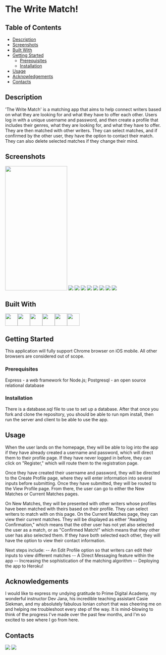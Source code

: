 # The Write Match!

## Table of Contents

- [Description](#description)
- [Screenshots](#screenshots)
- [Built With](#built-with)
- [Getting Started](#getting-started)
  - [Prerequisites](#prerequisites)
  - [Installation](#installation)
- [Usage](#usage)
- [Acknowledgements](#acknowledgements)
- [Contacts](#contacts)

## Description

'The Write Match' is a matching app that aims to help connect writers based on what they are looking for and what they have to offer each other. Users log in with a unique username and password, and then create a profile that includes their genres, what they are looking for, and what they have to offer. They are then matched with other writers. They can select matches, and if confirmed by the other user, they have the option to contact their match. They can also delete selected matches if they change their mind.

## Screenshots

<img src="public/images/AboutPage.jpg" width="200" height="400" />
<img src="public/images/LoginPage.jpg" />
<img src="public/images/ViewProfile.jpg" />
<img src="public/images/NewNav.jpg" />
<img src="public/images/NewMatches.jpg" />
<img src="public/images/AwaitingConfirmation.jpg" />
<img src="public/images/ConfirmedMatch.jpg" />
<img src="public/images/ContactModal.jpg" />
<img src="public/images/StickyNoteScrum.png" />

## Built With

<a href="https://developer.mozilla.org/en-US/docs/Web/JavaScript"><img src="https://raw.githubusercontent.com/devicons/devicon/master/icons/javascript/javascript-original.svg" height="40px" width="40px" /></a><a href="https://material-ui.com/"><img src="https://raw.githubusercontent.com/devicons/devicon/master/icons/materialui/materialui-original.svg" height="40px" width="40px" /></a><a href="https://nodejs.org/en/"><img src="https://raw.githubusercontent.com/devicons/devicon/master/icons/nodejs/nodejs-original.svg" height="40px" width="40px" /></a><a href="https://www.postgresql.org/"><img src="https://raw.githubusercontent.com/devicons/devicon/master/icons/postgresql/postgresql-original.svg" height="40px" width="40px" /></a><a href="https://reactjs.org/"><img src="https://raw.githubusercontent.com/devicons/devicon/master/icons/react/react-original-wordmark.svg" height="40px" width="40px" /></a><a href="https://redux.js.org/"><img src="https://raw.githubusercontent.com/devicons/devicon/master/icons/redux/redux-original.svg" height="40px" width="40px" /></a>

## Getting Started

This application will fully support Chrome browser on iOS mobile. All other browsers are considered out of scope.

### Prerequisites

Express - a web framework for Node.js;
Postgresql - an open source relational database

### Installation

There is a database.sql file to use to set up a database. After that once you fork and clone the repository, you should be able to run npm install, then run the server and client to be able to use the app.

## Usage

When the user lands on the homepage, they will be able to log into the app if they have already created a username and password, which will direct them to their profile page. If they have never logged in before, they can click on "Register," which will route them to the registration page.

Once they have created their username and password, they will be directed to the Create Profile page, where they will enter information into several inputs before submitting. Once they have submitted, they will be routed to the View Profile page. From there, the user can go to either the New Matches or Current Matches pages.

On New Matches, they will be presented with other writers whose profiles have been matched with theirs based on their profile. They can select writers to match with on this page. On the Current Matches page, they can view their current matches. They will be displayed as either "Awaiting Confirmation," which means that the other user has not yet also selected the user as a match, or as "Confirmed Match!" which means that they other user has also selected them. If they have both selected each other, they will have the option to view their contact information.

Next steps include:
-- An Edit Profile option so that writers can edit their inputs to view different matches
-- A Direct Messaging feature within the app
-- Increasing the sophistication of the matching algorithm
-- Deploying the app to Heroku!

## Acknowledgements

I would like to express my undying gratitude to Prime Digital Academy, my wonderful instructor Dev Jana, his incredible teaching assistant Casie Siekman, and my absolutely fabulous Ionian cohort that was cheering me on and helping me troubleshoot every step of the way. It is mind-blowing to think of the progress I've made over the past few months, and I'm so excited to see where I go from here.

## Contacts

<a href="https://www.linkedin.com/in/miriam-mcnamara"><img src="https://img.shields.io/badge/LinkedIn-0077B5?style=for-the-badge&logo=linkedin&logoColor=white" /></a> <a href="mailto:miriammcnamara@icloud.com"><img src=https://raw.githubusercontent.com/johnturner4004/readme-generator/master/src/components/assets/images/email_me_button_icon_151852.svg /></a>
